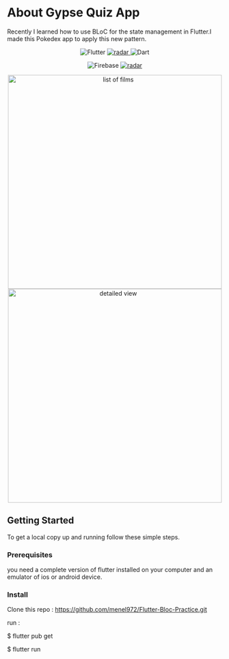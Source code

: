 # About Gypse Quiz App

Recently I learned how to use BLoC for the state management in Flutter.I made this Pokedex app to apply this new pattern.

<p align="center">
<img alt="Flutter" src="https://img.shields.io/badge/Flutter-02569B?style=flat-square&logo=flutter&logoColor=white" />
  <a href="https://pub.dev/packages/radar_chart">
<img alt="radar" src="https://img.shields.io/badge/RadarChart-02569B?style=flat-square&logo=flutter&logoColor=white" />
    </a>
<img alt="Dart" src="https://img.shields.io/badge/Dart-0175C2?style=flat-square&logo=dart&logoColor=white" />
</p>
<p align="center">
<img alt="Firebase" src="https://img.shields.io/badge/Firebase-D19222?style=flat-square&logo=firebase&logoColor=white" />
  <a href="https://pokeapi.co/">
<img alt="radar" src="https://img.shields.io/badge/PokeApi-02569B?style=flat-square&logo=pokemon&logoColor=white" />
    </a>
</p>

<p align="center">
<img src="screenshots/Screenshot_1.png" height="500" title="list of films">
<img src="screenshots/Screenshot_2.png" height="500" title="detailed view">
</p>



## Getting Started

To get a local copy up and running follow these simple steps.

### Prerequisites

you need a complete version of flutter installed on your computer and an emulator of ios or android device.

### Install
Clone this repo : https://github.com/menel972/Flutter-Bloc-Practice.git

run :

$ flutter pub get

$ flutter run
